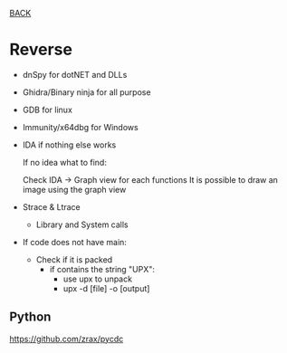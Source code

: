 [BACK](../README.md)
# Reverse

- dnSpy for dotNET and DLLs
- Ghidra/Binary ninja for all purpose
- GDB for linux
- Immunity/x64dbg for Windows
- IDA if nothing else works

    If no idea what to find:

    Check IDA -> Graph view for each functions
    It is possible to draw an image using the graph view

- Strace & Ltrace
  - Library and System calls

- If code does not have main:
  - Check if it is packed
    - if contains the string "UPX":
      - use upx to unpack
      - upx -d [file] -o [output]

## Python
https://github.com/zrax/pycdc
